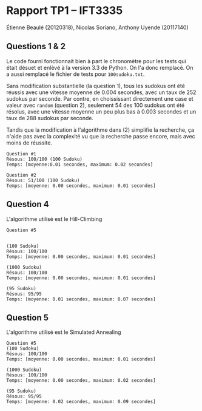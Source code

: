 Rapport TP1 – IFT3335
=====================

Étienne Beaulé (20120318), Nicolas Soriano, Anthony Uyende (20117140)

Questions 1 & 2
---------------

Le code fourni fonctionnait bien à part le chronomètre pour les tests qui était désuet et enlèvé à la version 3.3 de Python. On l'a donc remplacé. On a aussi remplacé le fichier de tests pour `100sudoku.txt`.

Sans modification substantielle (la question 1), tous les sudokus ont été réussis avec une vitesse moyenne de 0.004 secondes, avec un taux de 252 sudokus par seconde. Par contre, en choississant directement une case et valeur avec `random` (question 2), seulement 54 des 100 sudokus ont été résolus, avec une vitesse moyenne un peu plus bas à 0.003 secondes et un taux de 288 sudokus par seconde.

Tandis que la modification à l'algorithme dans (2) simplifie la recherche, ça n'aide pas avec la complexité vu que la recherche passe encore, mais avec moins de réussite.

```
Question #1
Résous: 100/100 (100 Sudoku)
Temps: [moyenne:0.01 secondes, maximum: 0.02 secondes]

Question #2
Résous: 51/100 (100 Sudoku)
Temps: [moyenne: 0.00 secondes, maximum: 0.01 secondes]
```
Question 4
-----------
L'algorithme utilisé est le Hill-Climbing
```
Question #5


(100 Sudoku)
Résous: 100/100
Temps: [moyenne: 0.00 secondes, maximum: 0.01 secondes]

(1000 Sudoku)
Résous: 100/100
Temps: [moyenne: 0.00 secondes, maximum: 0.01 secondes]

(95 Sudoku)
Résous: 95/95
Temps: [moyenne: 0.01 secondes, maximum: 0.07 secondes]
```

Question 5
-----------
L'algorithme utilisé est le Simulated Annealing
```
Question #5
(100 Sudoku)
Résous: 100/100
Temps: [moyenne: 0.00 secondes, maximum: 0.01 secondes]

(1000 Sudoku)
Résous: 100/100
Temps: [moyenne: 0.00 secondes, maximum: 0.02 secondes]

(95 Sudoku)
Résous: 95/95
Temps: [moyenne: 0.02 secondes, maximum: 0.09 secondes]
```